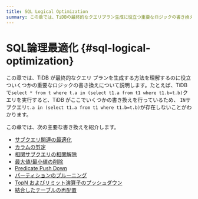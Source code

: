```yaml
---
title: SQL Logical Optimization
summary: この章では、TiDBの最終的なクエリプラン生成に役立つ重要なロジックの書き換えについて説明します。例えば、TiDBで`select * from t where t.a in (select t1.a from t1 where t1.b=t.b)`クエリを実行すると、いくつかの書き換えが行われ、`IN`サブクエリ`t.a in (select t1.a from t1 where t1.b=t.b)`が存在しないことがわかります。この章では、サブクエリ関連の最適化、カラムの剪定、相関サブクエリの相関解除、最大値/最小値の削除、Predicate Push Down、パーティションのプルーニング、TopN およびリミット演算子のプッシュダウン、結合したテーブルの再配置について紹介します。
---
```


# SQL論理最適化 {#sql-logical-optimization}

この章では、TiDB が最終的なクエリ プランを生成する方法を理解するのに役立ついくつかの重要なロジックの書き換えについて説明します。たとえば、TiDB で`select * from t where t.a in (select t1.a from t1 where t1.b=t.b)`クエリを実行すると、TiDB がここでいくつかの書き換えを行っているため、 `IN`サブクエリ`t.a in (select t1.a from t1 where t1.b=t.b)`が存在しないことがわかります。

この章では、次の主要な書き換えを紹介します。

-   [サブクエリ関連の最適化](/subquery-optimization.md)
-   [カラムの剪定](/column-pruning.md)
-   [相関サブクエリの相関解除](/correlated-subquery-optimization.md)
-   [最大値/最小値の削除](/max-min-eliminate.md)
-   [Predicate Push Down](/predicate-push-down.md)
-   [パーティションのプルーニング](/partition-pruning.md)
-   [TopN およびリミット演算子のプッシュダウン](/topn-limit-push-down.md)
-   [結合したテーブルの再配置](/join-reorder.md)
